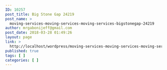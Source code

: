 ```yaml
---
ID: 10257
post_title: Big Stone Gap 24219
post_name: >
  moving-services-moving-services-moving-services-bigstonegap-24219
author: mrgabonijeff@gmail.com
post_date: 2018-03-28 01:49:26
layout: page
link: >
  http://localhost/wordpress/moving-services-moving-services-moving-services-bigstonegap-24219/
published: true
tags: [ ]
categories: [ ]
---
```

